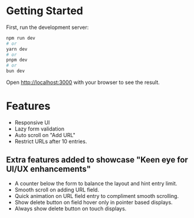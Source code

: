 # Getting Started

First, run the development server:

```bash
npm run dev
# or
yarn dev
# or
pnpm dev
# or
bun dev
```

Open [http://localhost:3000](http://localhost:3000) with your browser to see the result.

# Features

- Responsive UI
- Lazy form validation
- Auto scroll on "Add URL"
- Restrict URLs after 10 entries.

## Extra features added to showcase "Keen eye for UI/UX enhancements"
- A counter below the form to balance the layout and hint entry limit.
- Smooth scroll on adding URL field.
- Quick animation on URL field entry to compliment smooth scrolling.
- Show delete button on field hover only in pointer based displays.
- Always show delete button on touch displays.
